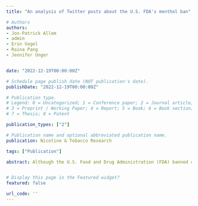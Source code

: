 ```yaml
---
title: "An analysis of Twitter posts about the U.S. FDA's menthol ban"

# Authors
authors:
- Jon-Patrick Allem
- admin
- Erin Vogel
- Raina Pang
- Jennifer Unger


date: "2022-12-19T00:00:00Z"

# Schedule page publish date (NOT publication's date).
publishDate: "2022-12-19T00:00:00Z"

# Publication type.
# Legend: 0 = Uncategorized; 1 = Conference paper; 2 = Journal article;
# 3 = Preprint / Working Paper; 4 = Report; 5 = Book; 6 = Book section;
# 7 = Thesis; 8 = Patent

publication_types: ["2"]

# Publication name and optional abbreviated publication name.
publication: Nicotine & Tobacco Research

tags: ["Publication"]

abstract: Although the U.S. Food and Drug Administration (FDA) banned characterizing flavors in cigarettes in 2009, this initial ban exempted menthol. After examining numerous reports on the adverse health effects of menthol cigarettes, the FDA proposed a menthol ban in April 2022. This study analyzed Twitter data to describe public reaction to this announcement.


# Display this page in the Featured widget?
featured: false

url_code: ''
---
```









